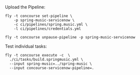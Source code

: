 Upload the Pipeline:

```
fly -t concourse set-pipeline \
	-p spring-music-servicenow \
	-c ci/pipelines/spring.music.yml \
	-l ci/pipelines/credentials.yml

fly -t concourse unpause-pipeline -p spring-music-servicenow
```


Test individual tasks:

```
fly -t concourse execute -c  \
  ./ci/tasks/build.springmusic.yml \
  --input spring-music=../spring-music \
  --input concourse-servicenow-pipeline=.
```
